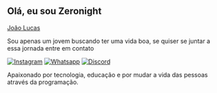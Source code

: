 ## Olá, eu sou Zeronight 

<div class="badge-base LI-profile-badge" data-locale="pt_BR" data-size="medium" data-theme="dark" data-type="VERTICAL" data-vanity="zeronightslp" data-version="v1"><a class="badge-base__link LI-simple-link" href="https://br.linkedin.com/in/zeronightslp?trk=profile-badge">João Lucas</a></div>
              
 Sou apenas um jovem buscando ter uma vida boa, se quiser se juntar a essa jornada entre em contato

[![Instagram](https://img.shields.io/badge/Instagram-E4405F?style=for-the-badge&logo=instagram&logoColor=white)](https://instagram.com/zeronight_slp)
[![Whatsapp](https://img.shields.io/badge/WhatsApp-25D366?style=for-the-badge&logo=whatsapp&logoColor=whit)](https://wa.me/5511941231419)
[![ Discord ](https://img.shields.io/badge/Discord-7289DA?style=for-the-badge&logo=discord&logoColor=white)](https://discord.gg/bEbfnrc8bk )


Apaixonado por tecnologia, educação e por mudar a vida das pessoas através da programação.
